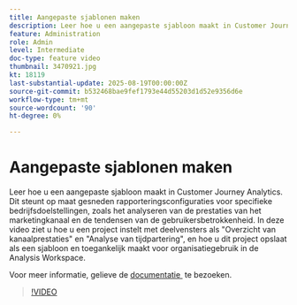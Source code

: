 ```yaml
---
title: Aangepaste sjablonen maken
description: Leer hoe u een aangepaste sjabloon maakt in Customer Journey Analytics.
feature: Administration
role: Admin
level: Intermediate
doc-type: feature video
thumbnail: 3470921.jpg
kt: 18119
last-substantial-update: 2025-08-19T00:00:00Z
source-git-commit: b532468bae9fef1793e44d55203d1d52e9356d6e
workflow-type: tm+mt
source-wordcount: '90'
ht-degree: 0%

---
```


# Aangepaste sjablonen maken

Leer hoe u een aangepaste sjabloon maakt in Customer Journey Analytics. Dit steunt op maat gesneden rapporteringsconfiguraties voor specifieke bedrijfsdoelstellingen, zoals het analyseren van de prestaties van het marketingkanaal en de tendensen van de gebruikersbetrokkenheid. In deze video ziet u hoe u een project instelt met deelvensters als &quot;Overzicht van kanaalprestaties&quot; en &quot;Analyse van tijdpartering&quot;, en hoe u dit project opslaat als een sjabloon en toegankelijk maakt voor organisatiegebruik in de Analysis Workspace.

Voor meer informatie, gelieve de [&#x200B; documentatie &#x200B;](https://experienceleague.adobe.com/nl/docs/analytics-platform/using/cja-workspace/templates/create-templates) te bezoeken.

>[!VIDEO](https://video.tv.adobe.com/v/3470928/?learn=on&captions=dut)
